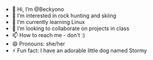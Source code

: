 - 👋 Hi, I’m @Beckyono
- 👀 I’m interested in rock hunting and skiing
- 🌱 I’m currently learning Linux
- 💞️ I’m looking to collaborate on projects in class
- 📫 How to reach me - don't :)
- 😄 Pronouns: she/her
- ⚡ Fun fact: I have an adorable little dog named Stormy

<!---
Beckyono/Beckyono is a ✨ special ✨ repository because its `README.md` (this file) appears on your GitHub profile.
You can click the Preview link to take a look at your changes.
--->
